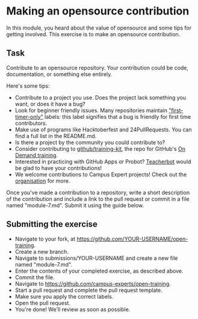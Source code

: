 # Making an opensource contribution

In this module, you heard about the value of opensource and some tips for getting involved. This exercise is to make an opensource contribution.

## Task

Contribute to an opensource repository. Your contribution could be code, documentation, or something else entirely.

Here's some tips:
- Contribute to a project you use. Does the project lack something you want, or does it have a bug?
- Look for beginner friendly issues. Many repositories maintain ["first-timer-only"](http://www.firsttimersonly.com/) labels: this label signifies that a bug is friendly for first time contributors.
- Make use of programs like Hacktoberfest and 24PullRequests. You can find a full list in the README.md.
- Is there a project by the community you could contribute to?
- Consider contributing to [github/training-kit](https://github.com/github/training-kit), the repo for GitHub's [On Demand training](https://services.github.com/on-demand/).
- Interested in practicing with GitHub Apps or Probot? [Teacherbot](https://github.com/teacher-bot/teacherbot) would be glad to have your contributions!
- We welcome contributions to Campus Expert projects! Check out the [organisation](https://github.com/campus-experts) for more.

Once you've made a contribution to a repository, write a short description of the contribution and include a link to the pull request or commit in a file named "module-7.md". Submit it using the guide below.

## Submitting the exercise

- Navigate to your fork, at https://github.com/YOUR-USERNAME/open-training.
- Create a new branch.
- Navigate to submissions/YOUR-USERNAME and create a new file named "module-7.md".
- Enter the contents of your completed exercise, as described above.
- Commit the file.
- Navigate to https://github.com/campus-experts/open-training.
- Start a pull request and complete the pull request template.
- Make sure you apply the correct labels.
- Open the pull request.
- You're done! We'll review as soon as possible.
